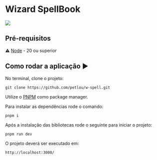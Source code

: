 <h1>Wizard SpellBook</h1>
<p><img src="https://img.shields.io/static/v1?label=next&message=framework&color=black&style=for-the-badge&logo=next.js"/></p>

## Pré-requisitos

:warning: [Node](https://nodejs.org/en/download/) - 20 ou superior

## Como rodar a aplicação :arrow_forward:

No terminal, clone o projeto:

```
git clone https://github.com/petlou/w-spell.git
```

Utilize o [PNPM](https://pnpm.io/pt/) como package manager. <br>

Para instalar as dependências rode o comando:

```
pnpm i
```

<!-- Antes de executar o projeto, é necessário preencher as variáveis de ambiente no arquivo `.env` na raiz do projeto. -->

Após a instalação das bibliotecas rode o seguinte para iniciar o projeto:

```
pnpm run dev
```

O projeto deverá ser executado em:

```
http://localhost:3000/
```
